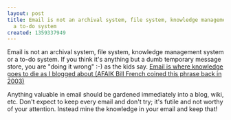 ```yaml
---
layout: post
title: Email is not an archival system, file system, knowledge management system or
  a to-do system
created: 1359337949
---
```

<p>Email is not an archival system, file system, knowledge management system or a to-do system. If you think it's anything but a dumb temporary message store, you are "doing it wrong" :-) as the kids say. <a href="http://rolandtanglao.com/archives/2007/02/08/email-is-the-place-where-knowledge-goes-to-die-boris">Email is where knowledge goes to die as I blogged about (AFAIK Bill French coined this phrase back in 2003)</a></p><p>Anything valuable in email should be gardened immediately into a blog, wiki, etc. Don't expect to keep every email and don't try; it's futile and not worthy of your attention. Instead mine the knowledge in your email and keep that!</p>
